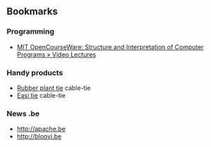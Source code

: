 ## Bookmarks

### Programming
* [MIT OpenCourseWare: Structure and Interpretation of Computer Programs » Video Lectures](http://ocw.mit.edu/courses/electrical-engineering-and-computer-science/6-001-structure-and-interpretation-of-computer-programs-spring-2005/video-lectures/)

### Handy products
* [Rubber plant tie](http://www.tuinland.nl/product/64860/rubber-planten-binder-7mm-15stuks) cable-tie
* [Easi tie](http://www.groworganic.com/easi-tie-rubber-tree-ties-6-ea.html) cable-tie

### News .be
* http://apache.be
* http://bloovi.be

